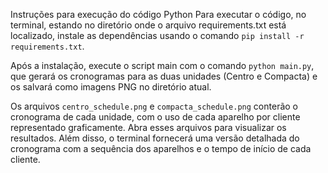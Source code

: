 Instruções para execução do código Python
Para executar o código, no terminal, estando no diretório onde o arquivo requirements.txt está localizado, instale as dependências usando o comando `pip install -r requirements.txt`.

Após a instalação, execute o script main com o comando `python main.py`, que gerará os cronogramas para as duas unidades (Centro e Compacta) e os salvará como imagens PNG no diretório atual. 

Os arquivos `centro_schedule.png` e `compacta_schedule.png` conterão o cronograma de cada unidade, com o uso de cada aparelho por cliente representado graficamente. Abra esses arquivos para visualizar os resultados. Além disso, o terminal fornecerá uma versão detalhada do cronograma com a sequência dos aparelhos e o tempo de início de cada cliente.
